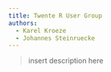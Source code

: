 ```yaml
---
title: Twente R User Group
authors:
  - Karel Kroeze
  - Johannes Steinruecke
---
```


> insert description here